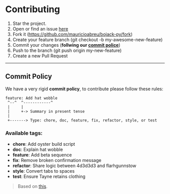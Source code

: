 # Contributing

1. Star the project.
2. Open or find an issue [here](https://github.com/mauricioabreu/bojack-py/issues)
3. Fork it (https://github.com/mauricioabreu/bojack-py/fork)
4. Create your feature branch (git checkout -b my-awesome-new-feature)
5. Commit your changes (**follwing our [commit police](#commit-policy)**)
6. Push to the branch (git push origin my-new-feature)
7. Create a new Pull Request

---------

## Commit Policy

We have a very rigid **commit policy**, to contribute please follow these rules:

```
feature: Add hat wobble
 ^--^  ^------------^
 |     |
 |     +-> Summary in present tense
 |
 +-------> Type: chore, doc, feature, fix, refactor, style, or test
```

### Available tags:

 * **chore**: Add oyster build script
 * **doc**: Explain hat wobble
 * **feature**: Add beta sequence
 * **fix**: Remove broken confirmation message
 * **refactor**: Share logic between 4d3d3d3 and flarhgunnstow
 * **style**: Convert tabs to spaces
 * **test**: Ensure Tayne retains clothing

> Based on [this](http://seesparkbox.com/foundry/semantic_commit_messages).
